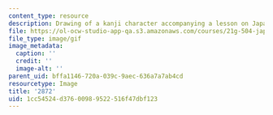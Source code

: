 ```yaml
---
content_type: resource
description: Drawing of a kanji character accompanying a lesson on Japanese.
file: https://ol-ocw-studio-app-qa.s3.amazonaws.com/courses/21g-504-japanese-iv-spring-2009/1cc54524d37600989522516f47dbf123_2872.gif
file_type: image/gif
image_metadata:
  caption: ''
  credit: ''
  image-alt: ''
parent_uid: bffa1146-720a-039c-9aec-636a7a7ab4cd
resourcetype: Image
title: '2872'
uid: 1cc54524-d376-0098-9522-516f47dbf123
---
```

